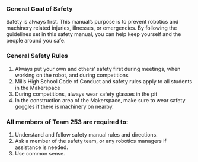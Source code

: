 ### General Goal of Safety
Safety is always first. This manual’s purpose is to prevent robotics and machinery related injuries, illnesses, or emergencies. By following the guidelines set in this safety manual, you can help keep yourself and the people around you safe.

### General Safety Rules
1. Always put your own and others’ safety first during meetings, when working on the robot, and during competitions 
2. Mills High School Code of Conduct and safety rules apply to all students in the Makerspace
3. During competitions, always wear safety glasses in the pit
4. In the construction area of the Makerspace, make sure to wear safety goggles if there is machinery on nearby.


### All members of Team 253 are required to:
1. Understand and follow safety manual rules and directions.
2. Ask a member of the safety team, or any robotics managers if assistance is needed.
3. Use common sense. 

